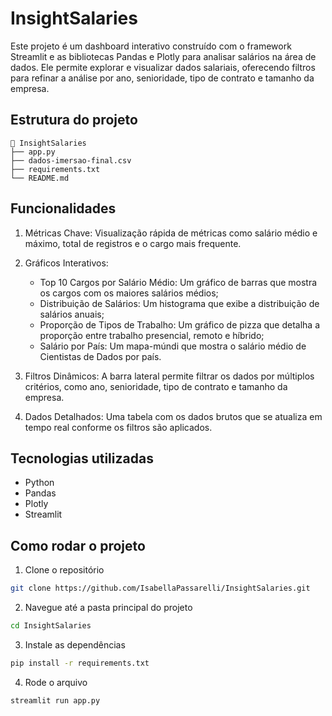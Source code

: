 # InsightSalaries
Este projeto é um dashboard interativo construído com o framework Streamlit e as bibliotecas Pandas e Plotly para analisar salários na área de dados. Ele permite explorar e visualizar dados salariais, oferecendo filtros para refinar a análise por ano, senioridade, tipo de contrato e tamanho da empresa.
## Estrutura do projeto
```
📁 InsightSalaries
├── app.py
├── dados-imersao-final.csv
├── requirements.txt
└── README.md
```
## Funcionalidades
1. Métricas Chave: Visualização rápida de métricas como salário médio e máximo, total de registros e o cargo mais frequente.

2. Gráficos Interativos:
    - Top 10 Cargos por Salário Médio: Um gráfico de barras que mostra os cargos com os maiores salários médios;
    - Distribuição de Salários: Um histograma que exibe a distribuição de salários anuais;
    - Proporção de Tipos de Trabalho: Um gráfico de pizza que detalha a proporção entre trabalho presencial, remoto e híbrido;
    - Salário por País: Um mapa-múndi que mostra o salário médio de Cientistas de Dados por país.

3. Filtros Dinâmicos: A barra lateral permite filtrar os dados por múltiplos critérios, como ano, senioridade, tipo de contrato e tamanho da empresa.

4. Dados Detalhados: Uma tabela com os dados brutos que se atualiza em tempo real conforme os filtros são aplicados.

## Tecnologias utilizadas
- Python
- Pandas
- Plotly
- Streamlit

## Como rodar o projeto
1. Clone o repositório
```bash
git clone https://github.com/IsabellaPassarelli/InsightSalaries.git
```
2. Navegue até a pasta principal do projeto
```bash
cd InsightSalaries
```
3. Instale as dependências
```bash
pip install -r requirements.txt
```
4. Rode o arquivo
```bash
streamlit run app.py
```